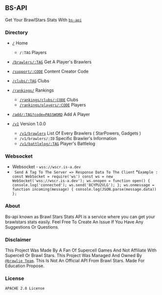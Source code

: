 ## BS-API

Get Your BrawlStars Stats With [`bs-api`](https://cr.is-a.dev)


### Directory 

- [`/`](https://cr.is-a.dev) Home
   - `/:TAG` Players

- [`/brawlers/:TAG`](https://cr.is-a.dev/brawlers/TAG) Get A Player's Brawlers 
 
- [`/support/:CODE`](https://cr.is-a.dev/support/) Content Creator Code

- [`/clubs/:TAG`](https://cr.is-a.dev/clubs`) Clubs

- [`/rankings/`](https://cr.is-a.dev/rankings/) Rankings
  - [`/rankings/clubs/:CODE`](https://cr.is-a.dev/rankings/clubs/) Clubs
  - [`/rankings/players/:CODE`](https://cr.is-a.dev/rankings/players/) Players

- [`/add/:TAG?code=PASSWORD`](https://cr.is-a.dev/add?code=) Add A Player

- [`/v1`](https://cr.is-a.dev/v1) Version 1.0.0
  - [`/v1/brawlers`](https://cr.is-a.dev/v1/brawlers) List Of Every Brawlers ( StarPowers, Gadgets )
  - `/v1/brawlers/:ID` Specific Brawler's Information
  - [`/v1/battlelog/:TAG`](https://cr.is-a.dev/v1/battlelog/) Player's Battlelog
  
 ### Websocket
 
  *  Websocket - `wss://wscr.is-a.dev`
  *   ``` Send A Tag To The Server => Response Data To The Client```
  *```Example :
const WebSocket = require('ws')
const ws = new WebSocket('wss://wscr.is-a.dev');
ws.onopen = function open() {
  console.log('connected');
  ws.send('8CYPU2VLG');
};
 ws.onmessage = function incoming(message) {
   console.log(JSON.parse(message.data))
};```
     
  
### About 
  
  Bs-api known as Brawl Stars Stats API is a service where you can get your brawlstars stats easily. Feel Free To Create An Issue If You Have Any Suggestions Or Questions.
  
  
  
  ### Disclaimer 
  
  This Project Was Made By A Fan Of Supercell Games And Not Affiliate With Supercell Or Brawl Stars. This Project Was Managed And Owned By [`@brawlie Team`](https://github.com/brawlie). This Is Not An Official API From Brawl Stars. Made For Education Propose.
  
  
  
  ### License 
  
  ``` 
  APACHE 2.0 License
  ```
  


 

